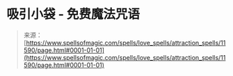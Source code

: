 <!--yml

分类：未分类

日期：2024年06月12日 18:48:57

-->

# 吸引小袋 - 免费魔法咒语

> 来源：[https://www.spellsofmagic.com/spells/love_spells/attraction_spells/11590/page.html#0001-01-01](https://www.spellsofmagic.com/spells/love_spells/attraction_spells/11590/page.html#0001-01-01)
